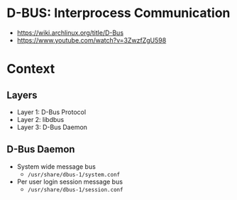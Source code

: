 # D-BUS: Interprocess Communication

- https://wiki.archlinux.org/title/D-Bus
- https://www.youtube.com/watch?v=3ZwzfZgU598

# Context

## Layers

- Layer 1: D-Bus Protocol
- Layer 2: libdbus
- Layer 3: D-Bus Daemon

## D-Bus Daemon

- System wide message bus
  - `/usr/share/dbus-1/system.conf`
- Per user login session message bus
  - `/usr/share/dbus-1/session.conf`

